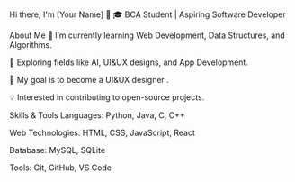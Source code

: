Hi there, I'm [Your Name] 👋
🎓 BCA Student | Aspiring Software Developer

About Me
🌱 I’m currently learning Web Development, Data Structures, and Algorithms.

🔭 Exploring fields like AI, UI&UX designs, and App Development.

🎯 My goal is to become a UI&UX designer .

💡 Interested in contributing to open-source projects.

Skills & Tools
Languages: Python, Java, C, C++

Web Technologies: HTML, CSS, 
JavaScript, React

Database: MySQL, SQLite

Tools: Git, GitHub, VS Code

